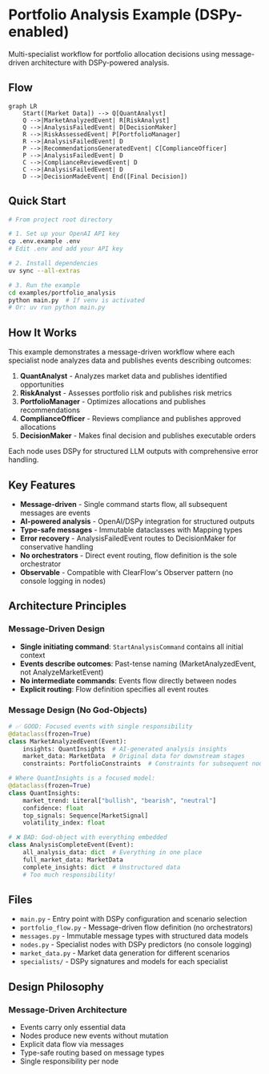 # Portfolio Analysis Example (DSPy-enabled)

Multi-specialist workflow for portfolio allocation decisions using message-driven architecture with DSPy-powered analysis.

## Flow

```mermaid
graph LR
    Start([Market Data]) --> Q[QuantAnalyst]
    Q -->|MarketAnalyzedEvent| R[RiskAnalyst]
    Q -->|AnalysisFailedEvent| D[DecisionMaker]
    R -->|RiskAssessedEvent| P[PortfolioManager]
    R -->|AnalysisFailedEvent| D
    P -->|RecommendationsGeneratedEvent| C[ComplianceOfficer]
    P -->|AnalysisFailedEvent| D
    C -->|ComplianceReviewedEvent| D
    C -->|AnalysisFailedEvent| D
    D -->|DecisionMadeEvent| End([Final Decision])
```

## Quick Start

```bash
# From project root directory

# 1. Set up your OpenAI API key
cp .env.example .env
# Edit .env and add your API key

# 2. Install dependencies
uv sync --all-extras

# 3. Run the example
cd examples/portfolio_analysis
python main.py  # If venv is activated
# Or: uv run python main.py
```

## How It Works

This example demonstrates a message-driven workflow where each specialist node analyzes data and publishes events describing outcomes:

1. **QuantAnalyst** - Analyzes market data and publishes identified opportunities
2. **RiskAnalyst** - Assesses portfolio risk and publishes risk metrics
3. **PortfolioManager** - Optimizes allocations and publishes recommendations
4. **ComplianceOfficer** - Reviews compliance and publishes approved allocations
5. **DecisionMaker** - Makes final decision and publishes executable orders

Each node uses DSPy for structured LLM outputs with comprehensive error handling.

## Key Features

- **Message-driven** - Single command starts flow, all subsequent messages are events
- **AI-powered analysis** - OpenAI/DSPy integration for structured outputs
- **Type-safe messages** - Immutable dataclasses with Mapping types
- **Error recovery** - AnalysisFailedEvent routes to DecisionMaker for conservative handling
- **No orchestrators** - Direct event routing, flow definition is the sole orchestrator
- **Observable** - Compatible with ClearFlow's Observer pattern (no console logging in nodes)

## Architecture Principles

### Message-Driven Design

- **Single initiating command**: `StartAnalysisCommand` contains all initial context
- **Events describe outcomes**: Past-tense naming (MarketAnalyzedEvent, not AnalyzeMarketEvent)
- **No intermediate commands**: Events flow directly between nodes
- **Explicit routing**: Flow definition specifies all event routes

### Message Design (No God-Objects)

```python
# ✅ GOOD: Focused events with single responsibility
@dataclass(frozen=True)
class MarketAnalyzedEvent(Event):
    insights: QuantInsights  # AI-generated analysis insights
    market_data: MarketData  # Original data for downstream stages
    constraints: PortfolioConstraints  # Constraints for subsequent nodes

# Where QuantInsights is a focused model:
@dataclass(frozen=True)
class QuantInsights:
    market_trend: Literal["bullish", "bearish", "neutral"]
    confidence: float
    top_signals: Sequence[MarketSignal]
    volatility_index: float

# ❌ BAD: God-object with everything embedded
class AnalysisCompleteEvent(Event):
    all_analysis_data: dict  # Everything in one place
    full_market_data: MarketData
    complete_insights: dict  # Unstructured data
    # Too much responsibility!
```

## Files

- `main.py` - Entry point with DSPy configuration and scenario selection
- `portfolio_flow.py` - Message-driven flow definition (no orchestrators)
- `messages.py` - Immutable message types with structured data models
- `nodes.py` - Specialist nodes with DSPy predictors (no console logging)
- `market_data.py` - Market data generation for different scenarios
- `specialists/` - DSPy signatures and models for each specialist

## Design Philosophy

### Message-Driven Architecture

- Events carry only essential data
- Nodes produce new events without mutation
- Explicit data flow via messages
- Type-safe routing based on message types
- Single responsibility per node

